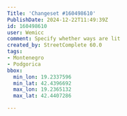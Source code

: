 ```yaml
---
Title: 'Changeset #160498610'
PublishDate: 2024-12-22T11:49:39Z
id: 160498610
user: Wemicc
comment: Specify whether ways are lit
created_by: StreetComplete 60.0
tags:
- Montenegro
- Podgorica
bbox:
  min_lon: 19.2337596
  min_lat: 42.4396692
  max_lon: 19.2365132
  max_lat: 42.4407286

---
```

